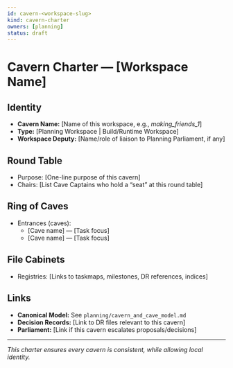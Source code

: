 ```yaml
---
id: cavern-<workspace-slug>
kind: cavern-charter
owners: [planning]
status: draft
---
```


# Cavern Charter — [Workspace Name]

## Identity
- **Cavern Name:** [Name of this workspace, e.g., *making_friends_1*]  
- **Type:** [Planning Workspace | Build/Runtime Workspace]  
- **Workspace Deputy:** [Name/role of liaison to Planning Parliament, if any]

## Round Table
- Purpose: [One-line purpose of this cavern]  
- Chairs: [List Cave Captains who hold a “seat” at this round table]  

## Ring of Caves
- Entrances (caves):  
  - [Cave name] — [Task focus]  
  - [Cave name] — [Task focus]  

## File Cabinets
- Registries: [Links to taskmaps, milestones, DR references, indices]  

## Links
- **Canonical Model:** See `planning/cavern_and_cave_model.md`  
- **Decision Records:** [Link to DR files relevant to this cavern]  
- **Parliament:** [Link if this cavern escalates proposals/decisions]

---

*This charter ensures every cavern is consistent, while allowing local identity.*
